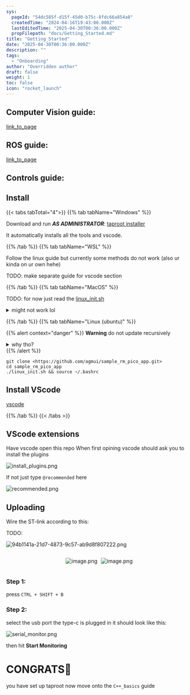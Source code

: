 ```yaml
---
sys:
  pageId: "54dc585f-d15f-45d0-b75c-8fdc66a854a8"
  createdTime: "2024-04-16T19:43:00.000Z"
  lastEditedTime: "2025-04-30T00:36:00.000Z"
  propFilepath: "docs/Getting_Started.md"
title: "Getting_Started"
date: "2025-04-30T00:36:00.000Z"
description: ""
tags:
  - "Onboarding"
author: "Overridden author"
draft: false
weight: 1
toc: false
icon: "rocket_launch"
---
```


## Computer Vision guide:

[link_to_page](86d45bc0-388b-4d26-8848-44f255f73d0e)

## ROS guide:

[link_to_page](3c76c1de-ec8f-46d6-8b0a-294005edc2d5)

## Controls guide:

## Install

{{< tabs tabTotal="4">}}
{{% tab tabName="Windows" %}}

Download and run _**AS ADMINISTRATOR**_: [taproot installer](https://github.com/Thornbots/TeachingFreshies/releases/tag/1.0)

It automatically installs all the tools and vscode.

{{% /tab %}}
{{% tab tabName="WSL" %}}

Follow the linux guide but currently some methods do not work (also ur kinda on ur own hehe)

TODO: make separate guide for vscode section

{{% /tab %}}
{{% tab tabName="MacOS" %}}

TODO: for now just read the [linux_init.sh](https://github.com/agmui/sample_rm_pico_app/blob/main/linux_init.sh)

<details>
<summary>might not work lol</summary>

`brew install libusb pkg-config`

Next install: [vscode](https://code.visualstudio.com/Download)

</details>

{{% /tab %}}
{{% tab tabName="Linux (ubuntu)" %}}

{{% alert context="danger" %}}
**Warning** do not update recursively
<details>
<summary>why tho?</summary>
There are some submodules that may go on for a while (like tinyusb) and I highly
recommend you don't need to get them.
If you want to see what submodules I update just look in `linux_init.sh`
</details>
{{% /alert %}}

```shell
git clone <https://github.com/agmui/sample_rm_pico_app.git>
cd sample_rm_pico_app
./linux_init.sh && source ~/.bashrc
```

## Install VScode

[vscode](https://code.visualstudio.com/Download)

{{% /tab %}}
{{< /tabs >}}

## VScode extensions

Have vscode open this repo
When first opining vscode should ask you to install the plugins

![install_plugins.png](https://prod-files-secure.s3.us-west-2.amazonaws.com/d518164a-d88e-44d1-a4ee-3adb3bd8bce0/89bd30f0-1825-4e77-867b-0a41ce370880/install_plugins.png?X-Amz-Algorithm=AWS4-HMAC-SHA256&X-Amz-Content-Sha256=UNSIGNED-PAYLOAD&X-Amz-Credential=ASIAZI2LB4665Z5NSCFB%2F20250814%2Fus-west-2%2Fs3%2Faws4_request&X-Amz-Date=20250814T110816Z&X-Amz-Expires=3600&X-Amz-Security-Token=IQoJb3JpZ2luX2VjEPv%2F%2F%2F%2F%2F%2F%2F%2F%2F%2FwEaCXVzLXdlc3QtMiJIMEYCIQCA5qGeWtsNeJ7IgPAxaL0%2Bow6RC8IlRf3m0QHgIC7EkgIhAOMYmlU0xzoxDiD20ooOvMQpcB2UBN9vy0sw5vC7YHLOKv8DCEQQABoMNjM3NDIzMTgzODA1IgyVN6SpWbOY4V%2F%2FlmEq3ANdPIx09e8XD0xBokek1vUV%2BBeUwJFtaflYHwI7EDnwYI%2F2AqV7n6vPqzGcDXapRWSaokKctbg0tpH24T%2FZLOrRndwEmqdbR56eJNr54VdgrYQZprEwoqm7C68dHcgGadLqtKYxFcvakFA6kB8%2F%2FIUSPSA%2F3m6AuIYwabHQnpCghgj8H1t5oIcG7oHE5yv3dg7yb1pPkqnX%2Fd73lOQ2aFB0W6AS4OV1qccUP8dD%2Fvig8%2B2%2BGOspBjRtiIwrE%2BtM5PLIJ0cDan9H5e90GYHt5Ive9tSBTnYOXYV2NrZ2M3VvswML6hgK6VWz%2Fi0IaQRAb8bmQqokOyYuGv2pKt3%2B3rBKkMIT8kqeSAsTa91%2FRr2ZudwmZAaEZXQMEo%2BSMyzG%2FUtU5W4VN5TVDVdZOacq6fW97LjBMXKZVWJcCMhjpFV00MYuqBg1w%2Bc4gKEFbBLKhtu3JIXpgR0QR6a04oeAitbXJDCmph9DO0GRJgl812da5f%2FPTy8WFjNDAZRWjES%2FHuIh5UtJ8SazS66ox6NEL1bekfAYblZ9oHo66qseTSmzWo3iV0HmLV5NvEjeX1pW6jHVw%2Fbdyj2m3TjaFOE6fiIv6IbYaN5sOIPYCb4o7c9CFVozCofUc6UA2rtIHjD2hPfEBjqkAXhU3WFvETv91nPoxaOB8vjd%2FYfmEyXU9pnibxEHUjAjm8Odxz%2F2vZzw0t6%2Fhs0wh2QyxygbOpbgst%2FfDBR7OiVXdcNK6zUunGnyYMdsw%2FdDivWElaxomA2PF3zNUZ5lfOFTvXM4ge1pce%2BeHLvSsK5Y0GP6cBtgL4J5uZ7Wt5lUMpDQa7dGWF%2F%2FYQ8NMOdXgFUcgkuqf5Nh9E4rbnY6oNXe2Qbi&X-Amz-Signature=9e25b3795d4ea102415df1def61a7aac084969375568d2d2bffea71eae673ec4&X-Amz-SignedHeaders=host&x-amz-checksum-mode=ENABLED&x-id=GetObject)

If not just type `@recommended` here  

![recommended.png](https://prod-files-secure.s3.us-west-2.amazonaws.com/d518164a-d88e-44d1-a4ee-3adb3bd8bce0/61e661e9-5d85-4dfc-be0d-8d2097a5e793/recommended.png?X-Amz-Algorithm=AWS4-HMAC-SHA256&X-Amz-Content-Sha256=UNSIGNED-PAYLOAD&X-Amz-Credential=ASIAZI2LB4665Z5NSCFB%2F20250814%2Fus-west-2%2Fs3%2Faws4_request&X-Amz-Date=20250814T110816Z&X-Amz-Expires=3600&X-Amz-Security-Token=IQoJb3JpZ2luX2VjEPv%2F%2F%2F%2F%2F%2F%2F%2F%2F%2FwEaCXVzLXdlc3QtMiJIMEYCIQCA5qGeWtsNeJ7IgPAxaL0%2Bow6RC8IlRf3m0QHgIC7EkgIhAOMYmlU0xzoxDiD20ooOvMQpcB2UBN9vy0sw5vC7YHLOKv8DCEQQABoMNjM3NDIzMTgzODA1IgyVN6SpWbOY4V%2F%2FlmEq3ANdPIx09e8XD0xBokek1vUV%2BBeUwJFtaflYHwI7EDnwYI%2F2AqV7n6vPqzGcDXapRWSaokKctbg0tpH24T%2FZLOrRndwEmqdbR56eJNr54VdgrYQZprEwoqm7C68dHcgGadLqtKYxFcvakFA6kB8%2F%2FIUSPSA%2F3m6AuIYwabHQnpCghgj8H1t5oIcG7oHE5yv3dg7yb1pPkqnX%2Fd73lOQ2aFB0W6AS4OV1qccUP8dD%2Fvig8%2B2%2BGOspBjRtiIwrE%2BtM5PLIJ0cDan9H5e90GYHt5Ive9tSBTnYOXYV2NrZ2M3VvswML6hgK6VWz%2Fi0IaQRAb8bmQqokOyYuGv2pKt3%2B3rBKkMIT8kqeSAsTa91%2FRr2ZudwmZAaEZXQMEo%2BSMyzG%2FUtU5W4VN5TVDVdZOacq6fW97LjBMXKZVWJcCMhjpFV00MYuqBg1w%2Bc4gKEFbBLKhtu3JIXpgR0QR6a04oeAitbXJDCmph9DO0GRJgl812da5f%2FPTy8WFjNDAZRWjES%2FHuIh5UtJ8SazS66ox6NEL1bekfAYblZ9oHo66qseTSmzWo3iV0HmLV5NvEjeX1pW6jHVw%2Fbdyj2m3TjaFOE6fiIv6IbYaN5sOIPYCb4o7c9CFVozCofUc6UA2rtIHjD2hPfEBjqkAXhU3WFvETv91nPoxaOB8vjd%2FYfmEyXU9pnibxEHUjAjm8Odxz%2F2vZzw0t6%2Fhs0wh2QyxygbOpbgst%2FfDBR7OiVXdcNK6zUunGnyYMdsw%2FdDivWElaxomA2PF3zNUZ5lfOFTvXM4ge1pce%2BeHLvSsK5Y0GP6cBtgL4J5uZ7Wt5lUMpDQa7dGWF%2F%2FYQ8NMOdXgFUcgkuqf5Nh9E4rbnY6oNXe2Qbi&X-Amz-Signature=7efbe5def99b297e1e7796c49009a1c06bdacf4cfbe2bd2bcd78d7d568d1e118&X-Amz-SignedHeaders=host&x-amz-checksum-mode=ENABLED&x-id=GetObject)

## Uploading

Wire the ST-link according to this:

TODO:

![94b1141a-21d7-4873-9c57-ab9d8f807222.png](https://prod-files-secure.s3.us-west-2.amazonaws.com/d518164a-d88e-44d1-a4ee-3adb3bd8bce0/e5fad17d-ab82-4300-9f4c-505ab4b1202c/94b1141a-21d7-4873-9c57-ab9d8f807222.png?X-Amz-Algorithm=AWS4-HMAC-SHA256&X-Amz-Content-Sha256=UNSIGNED-PAYLOAD&X-Amz-Credential=ASIAZI2LB4665Z5NSCFB%2F20250814%2Fus-west-2%2Fs3%2Faws4_request&X-Amz-Date=20250814T110816Z&X-Amz-Expires=3600&X-Amz-Security-Token=IQoJb3JpZ2luX2VjEPv%2F%2F%2F%2F%2F%2F%2F%2F%2F%2FwEaCXVzLXdlc3QtMiJIMEYCIQCA5qGeWtsNeJ7IgPAxaL0%2Bow6RC8IlRf3m0QHgIC7EkgIhAOMYmlU0xzoxDiD20ooOvMQpcB2UBN9vy0sw5vC7YHLOKv8DCEQQABoMNjM3NDIzMTgzODA1IgyVN6SpWbOY4V%2F%2FlmEq3ANdPIx09e8XD0xBokek1vUV%2BBeUwJFtaflYHwI7EDnwYI%2F2AqV7n6vPqzGcDXapRWSaokKctbg0tpH24T%2FZLOrRndwEmqdbR56eJNr54VdgrYQZprEwoqm7C68dHcgGadLqtKYxFcvakFA6kB8%2F%2FIUSPSA%2F3m6AuIYwabHQnpCghgj8H1t5oIcG7oHE5yv3dg7yb1pPkqnX%2Fd73lOQ2aFB0W6AS4OV1qccUP8dD%2Fvig8%2B2%2BGOspBjRtiIwrE%2BtM5PLIJ0cDan9H5e90GYHt5Ive9tSBTnYOXYV2NrZ2M3VvswML6hgK6VWz%2Fi0IaQRAb8bmQqokOyYuGv2pKt3%2B3rBKkMIT8kqeSAsTa91%2FRr2ZudwmZAaEZXQMEo%2BSMyzG%2FUtU5W4VN5TVDVdZOacq6fW97LjBMXKZVWJcCMhjpFV00MYuqBg1w%2Bc4gKEFbBLKhtu3JIXpgR0QR6a04oeAitbXJDCmph9DO0GRJgl812da5f%2FPTy8WFjNDAZRWjES%2FHuIh5UtJ8SazS66ox6NEL1bekfAYblZ9oHo66qseTSmzWo3iV0HmLV5NvEjeX1pW6jHVw%2Fbdyj2m3TjaFOE6fiIv6IbYaN5sOIPYCb4o7c9CFVozCofUc6UA2rtIHjD2hPfEBjqkAXhU3WFvETv91nPoxaOB8vjd%2FYfmEyXU9pnibxEHUjAjm8Odxz%2F2vZzw0t6%2Fhs0wh2QyxygbOpbgst%2FfDBR7OiVXdcNK6zUunGnyYMdsw%2FdDivWElaxomA2PF3zNUZ5lfOFTvXM4ge1pce%2BeHLvSsK5Y0GP6cBtgL4J5uZ7Wt5lUMpDQa7dGWF%2F%2FYQ8NMOdXgFUcgkuqf5Nh9E4rbnY6oNXe2Qbi&X-Amz-Signature=4708d45db0be268e7d21334918128e63d255655c26669f965dad0f01b38922dd&X-Amz-SignedHeaders=host&x-amz-checksum-mode=ENABLED&x-id=GetObject)

<div style="display: flex;flex-direction: row; column-gap:10px; max-width: 630px;justify-content: center;">
<div>

![image.png](https://prod-files-secure.s3.us-west-2.amazonaws.com/d518164a-d88e-44d1-a4ee-3adb3bd8bce0/210ecb78-1116-4d7b-b9b7-2292f66fa2c2/image.png?X-Amz-Algorithm=AWS4-HMAC-SHA256&X-Amz-Content-Sha256=UNSIGNED-PAYLOAD&X-Amz-Credential=ASIAZI2LB466644LKTO4%2F20250814%2Fus-west-2%2Fs3%2Faws4_request&X-Amz-Date=20250814T110820Z&X-Amz-Expires=3600&X-Amz-Security-Token=IQoJb3JpZ2luX2VjEPv%2F%2F%2F%2F%2F%2F%2F%2F%2F%2FwEaCXVzLXdlc3QtMiJHMEUCICi6tNPgQnTM%2F4XnIgNoDDwAlXno6lorwF84WS251K3YAiEA%2BFGZmKk7tHrkFrKv3l4qlrsZLovKWW%2B4RAz4CP8CCKUq%2FwMIRBAAGgw2Mzc0MjMxODM4MDUiDGaV1Vk28E7820BF5SrcAzoDlY%2BbeZBYtIkEi8qSnZPQ1abpUIf527hYrxIYi7a8VHMEFLTEsioZ3PvTOmr%2B2wIFBMEo0vVM4aYr%2FPH6P%2BWmPyyKTPcSX0Djlgcnpj%2FSGMkfHhuD65ckifB89Rs%2FPu%2FhDJXr82BFLUAA8uGZIaMVBYeSh6Ft8hJZ8tEtpQ2cPN5oFWOsvZvgRDvswIjJvj9C4syROj%2BIAlQg4vJlWfdk9Ov%2FZc9L5RF9BUJzketQVH9OuKxyNSnWdYI%2Bp%2BG%2F7Nq7kdoHWDJRUhU5zPH5xfRnlKn1Ii2Kq3vTrFPnmw9f9e2xELlXW89NI44EvKXJiypsQ%2FwA5S%2BFZJZUEWSWD4tvgHTakUWWzQ2xSDO2kQqcMxg%2F3%2F765F%2BRKDl%2FZgbFpkb8Q8CE%2B3XlWvJ4B7F5KqtXQ4BVgL7Pt4F%2B1HWX566PYbIv4%2FM52kXbp3vFPi2KThVwR3DtUKD6HlMHtthPlG6YC8zfgwtVnSj3Js%2BIykkF7X2Z5aOez%2F4zYiDzOSo9wXltMxprJ9e2gqhY9RMhuYqZA7pkIfgE7pEo%2B9dcvmMqTHl0gu2Ls4mZHkbrebsNagFT3%2Fq9822Sp8QsC84Toiz2NBpGiE1PauZSOSHvcsCE1JfFfR4qhbvCg0qIMPaE98QGOqUBKVKHDzDCtGQLn0C8nH4TX6MtOdthtlsjnOU%2B2dUxT1OJgfraZsS9TcCO0E56cwPTR1qsKkxI1%2BYVoatdwPyQgLVu6yf16kGuPVTV7FEshr7g19iFm1CLcgwtp16Q1d51sVK9IjCOeyCWxSWUZt%2FtDUocUwtWwfyUtItOVUrcV9Q9jtOvWpZpAWvDrRvMqDrEoR2JV3GdT72OvX1ZjPtetX%2Bs8syv&X-Amz-Signature=138f63eed567579795c9e6de37275e3dfcc01c5b60143c594ef4a29d7fd2a848&X-Amz-SignedHeaders=host&x-amz-checksum-mode=ENABLED&x-id=GetObject)

</div>
<div>

![image.png](https://prod-files-secure.s3.us-west-2.amazonaws.com/d518164a-d88e-44d1-a4ee-3adb3bd8bce0/33a0fd0f-8ca6-4a86-8e09-26e95ded1fff/image.png?X-Amz-Algorithm=AWS4-HMAC-SHA256&X-Amz-Content-Sha256=UNSIGNED-PAYLOAD&X-Amz-Credential=ASIAZI2LB46667DZDXTE%2F20250814%2Fus-west-2%2Fs3%2Faws4_request&X-Amz-Date=20250814T110820Z&X-Amz-Expires=3600&X-Amz-Security-Token=IQoJb3JpZ2luX2VjEPv%2F%2F%2F%2F%2F%2F%2F%2F%2F%2FwEaCXVzLXdlc3QtMiJIMEYCIQDuwI4hWY%2BTm0uZecbGbDvuSxZoR3dr6LmFcT6S7mP1BwIhAK0GMWZbSq9h2A1esj6w6N%2BZMFm6RedWbWNsHZvsw3v0Kv8DCEQQABoMNjM3NDIzMTgzODA1Igzorqg5xNEed5LCBUcq3AOkaey3srlxAYukT7VMnfy8fEvTc4ELJmPc8jFiYjZjbQ%2FU%2FjGe0S2WsjLAuLJ2YmTgoJjY6qDxGo4h4B%2BgqgioYI3eHSvF4fvarHgNMgWi1wO1aPtOQR%2BHSxf5phPqhcshNEU1mMwDeMRRMjPJvEraXLp92pT1RU2J9jeYyfwNwKm8sWMQm7JmLwl8jSaPc%2FWAuMOyhUtQ0gZfjA5cxci76%2BoGU0%2Bdk2NGA9IiEfO9Np3S%2F5sQdRS5CjotvNc9Ref02%2B9gQPmOBtWw5UH2Mrs1oKLixskTkrX%2FkqroRSsbolRJKHLSDQ4f9SkSniLaqMa5sReCdQCkRZhxrA1Xr32tMNE4bndeG8Q%2BOqQwd%2FKPYVFxi19a19tY4VAQCZN7PvrmTSKTavhFjiIFxzGUW4f5KxPJv%2F4IWIRwjZYiJ%2FJ5F%2B5QfxckH10fAA%2FYxC1cJRnf%2Fz%2B16ut4rTcewLLkaDciM%2F6LlLexlFJBDAVjU6aKszbc7q%2Fbit3DNJaRfcKloW2FWiehTv3EH74QlxPoG4Hed88dI8yFt1xeIVTFwnDtzR90PfdY2bDbWccSX8fy0aUfmkemCFJBmsqgSFEEHO3O%2F%2FP020k9dkj0BmFqRAI7a5DIsiDVr6moTZVjODCFhffEBjqkAeZQSl7lqVtVQIGy5RJk1TClKx3dv8U69YPNAboZsoaMz9HsQrqqDKZHZpbo9c7VvusAeRcMWgrWOLhDHM5RyY8PYpHBLl8gM22EnFm5cVTvXHI%2BR3boULZoTB74ClcPObl%2BQja18OgogTDsXtiuCQnjMN%2BC7eVXzPvUNDnfZ8lvI%2FnTjgRzYTzW5jMInRW%2FO2h8Du1oOZbNhDJIAe9%2FdMBRbfGg&X-Amz-Signature=3890e9b7adc4d844f86918e689119aebed83018f784566e7453d4f136b05dbb7&X-Amz-SignedHeaders=host&x-amz-checksum-mode=ENABLED&x-id=GetObject)

</div>
</div>

### Step 1:

press `CTRL + SHIFT + B`

### Step 2:

select the usb port the type-c is plugged in it should look like this:

![serial_monitor.png](https://prod-files-secure.s3.us-west-2.amazonaws.com/d518164a-d88e-44d1-a4ee-3adb3bd8bce0/f03f4774-05d4-4393-b6a0-d5efb6d315ab/serial_monitor.png?X-Amz-Algorithm=AWS4-HMAC-SHA256&X-Amz-Content-Sha256=UNSIGNED-PAYLOAD&X-Amz-Credential=ASIAZI2LB4665Z5NSCFB%2F20250814%2Fus-west-2%2Fs3%2Faws4_request&X-Amz-Date=20250814T110816Z&X-Amz-Expires=3600&X-Amz-Security-Token=IQoJb3JpZ2luX2VjEPv%2F%2F%2F%2F%2F%2F%2F%2F%2F%2FwEaCXVzLXdlc3QtMiJIMEYCIQCA5qGeWtsNeJ7IgPAxaL0%2Bow6RC8IlRf3m0QHgIC7EkgIhAOMYmlU0xzoxDiD20ooOvMQpcB2UBN9vy0sw5vC7YHLOKv8DCEQQABoMNjM3NDIzMTgzODA1IgyVN6SpWbOY4V%2F%2FlmEq3ANdPIx09e8XD0xBokek1vUV%2BBeUwJFtaflYHwI7EDnwYI%2F2AqV7n6vPqzGcDXapRWSaokKctbg0tpH24T%2FZLOrRndwEmqdbR56eJNr54VdgrYQZprEwoqm7C68dHcgGadLqtKYxFcvakFA6kB8%2F%2FIUSPSA%2F3m6AuIYwabHQnpCghgj8H1t5oIcG7oHE5yv3dg7yb1pPkqnX%2Fd73lOQ2aFB0W6AS4OV1qccUP8dD%2Fvig8%2B2%2BGOspBjRtiIwrE%2BtM5PLIJ0cDan9H5e90GYHt5Ive9tSBTnYOXYV2NrZ2M3VvswML6hgK6VWz%2Fi0IaQRAb8bmQqokOyYuGv2pKt3%2B3rBKkMIT8kqeSAsTa91%2FRr2ZudwmZAaEZXQMEo%2BSMyzG%2FUtU5W4VN5TVDVdZOacq6fW97LjBMXKZVWJcCMhjpFV00MYuqBg1w%2Bc4gKEFbBLKhtu3JIXpgR0QR6a04oeAitbXJDCmph9DO0GRJgl812da5f%2FPTy8WFjNDAZRWjES%2FHuIh5UtJ8SazS66ox6NEL1bekfAYblZ9oHo66qseTSmzWo3iV0HmLV5NvEjeX1pW6jHVw%2Fbdyj2m3TjaFOE6fiIv6IbYaN5sOIPYCb4o7c9CFVozCofUc6UA2rtIHjD2hPfEBjqkAXhU3WFvETv91nPoxaOB8vjd%2FYfmEyXU9pnibxEHUjAjm8Odxz%2F2vZzw0t6%2Fhs0wh2QyxygbOpbgst%2FfDBR7OiVXdcNK6zUunGnyYMdsw%2FdDivWElaxomA2PF3zNUZ5lfOFTvXM4ge1pce%2BeHLvSsK5Y0GP6cBtgL4J5uZ7Wt5lUMpDQa7dGWF%2F%2FYQ8NMOdXgFUcgkuqf5Nh9E4rbnY6oNXe2Qbi&X-Amz-Signature=173c16d0ec3266c7367e8349a6ae3c1d2b2dbc2aa60523ff3869f2eceae59b83&X-Amz-SignedHeaders=host&x-amz-checksum-mode=ENABLED&x-id=GetObject)

then hit **Start Monitoring**

# CONGRATS🎉

you have set up taproot now move onto the `C++_basics` guide
